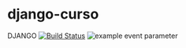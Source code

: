 # django-curso
DJANGO
[![Build Status](https://app.travis-ci.com/javanurbieta/django-curso.svg?branch=master)](https://app.travis-ci.com/javanurbieta/django-curso)
![example event parameter](https://github.com/github/docs/actions/workflows/main.yml/badge.svg?event=push)
